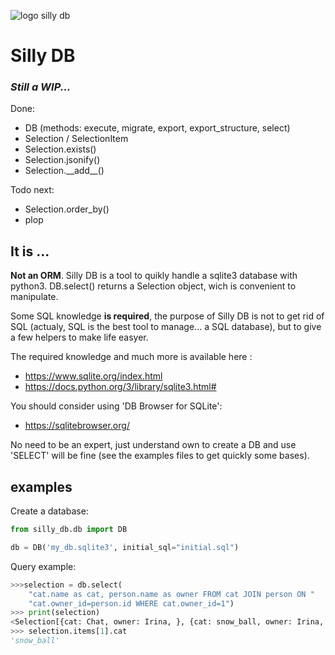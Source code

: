 ![logo silly db](https://i.goopics.net/60cef4.png)

# Silly DB
### *Still a WIP...*
Done:
- DB (methods: execute, migrate, export, export_structure, select)
- Selection / SelectionItem
- Selection.exists()
- Selection.jsonify()
- Selection.\_\_add__()

Todo next:
- Selection.order_by()
- plop



## It is ...
**Not an ORM**. Silly DB is a tool to quikly handle a sqlite3 database with python3.  DB.select() returns a Selection object, wich is convenient to manipulate.

Some SQL knowledge **is required**, the purpose of Silly DB is not to get rid of SQL (actualy, SQL is the best tool to manage... a SQL database), but to give a few helpers to make life easyer.

The required knowledge and much more is available here :

- https://www.sqlite.org/index.html
- https://docs.python.org/3/library/sqlite3.html#

You should consider using 'DB Browser for SQLite':

- https://sqlitebrowser.org/

No need to be an expert, just understand own to create a DB and use 'SELECT' will be fine (see the examples files to get quickly some bases).

## examples

Create a database:
```python
from silly_db.db import DB

db = DB('my_db.sqlite3', initial_sql="initial.sql")
```

Query example:
```python
>>>selection = db.select(
    "cat.name as cat, person.name as owner FROM cat JOIN person ON "
    "cat.owner_id=person.id WHERE cat.owner_id=1")
>>> print(selection)
<Selection[{cat: Chat, owner: Irina, }, {cat: snow_ball, owner: Irina, }, ]>
>>> selection.items[1].cat
'snow_ball'

```
